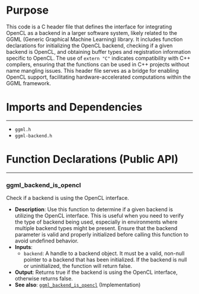 # Purpose
This code is a C header file that defines the interface for integrating OpenCL as a backend in a larger software system, likely related to the GGML (Generic Graphical Machine Learning) library. It includes function declarations for initializing the OpenCL backend, checking if a given backend is OpenCL, and obtaining buffer types and registration information specific to OpenCL. The use of `extern "C"` indicates compatibility with C++ compilers, ensuring that the functions can be used in C++ projects without name mangling issues. This header file serves as a bridge for enabling OpenCL support, facilitating hardware-accelerated computations within the GGML framework.
# Imports and Dependencies

---
- `ggml.h`
- `ggml-backend.h`


# Function Declarations (Public API)

---
### ggml\_backend\_is\_opencl<!-- {{#callable_declaration:ggml_backend_is_opencl}} -->
Check if a backend is using the OpenCL interface.
- **Description**: Use this function to determine if a given backend is utilizing the OpenCL interface. This is useful when you need to verify the type of backend being used, especially in environments where multiple backend types might be present. Ensure that the backend parameter is valid and properly initialized before calling this function to avoid undefined behavior.
- **Inputs**:
    - `backend`: A handle to a backend object. It must be a valid, non-null pointer to a backend that has been initialized. If the backend is null or uninitialized, the function will return false.
- **Output**: Returns true if the backend is using the OpenCL interface, otherwise returns false.
- **See also**: [`ggml_backend_is_opencl`](../src/ggml-opencl/ggml-opencl.cpp.driver.md#ggml_backend_is_opencl)  (Implementation)


